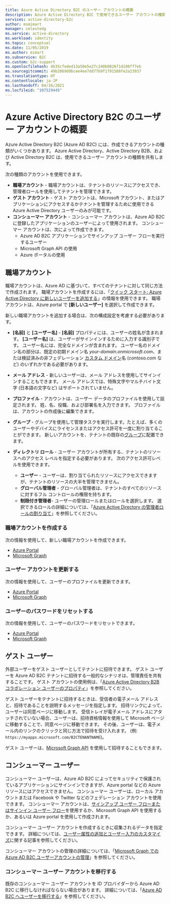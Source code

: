 ```yaml
---
title: Azure Active Directory B2C のユーザー アカウントの概要
description: Azure Active Directory B2C で使用できるユーザー アカウントの種類について説明します。
services: active-directory-b2c
author: msmimart
manager: celestedg
ms.service: active-directory
ms.workload: identity
ms.topic: conceptual
ms.date: 11/05/2019
ms.author: mimart
ms.subservice: B2C
ms.custom: b2c-support
ms.openlocfilehash: 4b35cfeded13a50e5e27c240b0826f1d108ff7eb
ms.sourcegitcommit: 49b2069d9bcee4ee7dd77b9f1791588fe2a23937
ms.translationtype: HT
ms.contentlocale: ja-JP
ms.lasthandoff: 04/16/2021
ms.locfileid: "107529445"
---
```

# <a name="overview-of-user-accounts-in-azure-active-directory-b2c"></a>Azure Active Directory B2C のユーザー アカウントの概要

Azure Active Directory B2C (Azure AD B2C) には、作成できるアカウントの種類がいくつかあります。 Azure Active Directory、Active Directory B2B、および Active Directory B2C は、使用できるユーザー アカウントの種類を共有します。

次の種類のアカウントを使用できます。

- **職場アカウント** - 職場アカウントは、テナントのリソースにアクセスでき、管理者ロールを使用してテナントを管理できます。
- **ゲスト アカウント** - ゲスト アカウントは、Microsoft アカウント、またはアプリケーションにアクセスするかテナントを管理するために使用できる Azure Active Directory ユーザーのみが可能です。
- **コンシューマー アカウント** - コンシューマー アカウントは、Azure AD B2C に登録したアプリケーションのユーザーによって使用されます。 コンシューマー アカウントは、次によって作成できます。
  - Azure AD B2C アプリケーションでサインアップ ユーザー フローを実行するユーザー
  - Microsoft Graph API の使用
  - Azure ポータルの使用

## <a name="work-account"></a>職場アカウント

職場アカウントは、Azure AD に基づいて、すべてのテナントに対して同じ方法で作成されます。 職場アカウントを作成するには、「[クイック スタート: Azure Active Directory に新しいユーザーを追加する](../active-directory/fundamentals/add-users-azure-active-directory.md)」の情報を使用できます。 職場アカウントは、Azure portal で **[新しいユーザー]** を選択して作成できます。

新しい職場アカウントを追加する場合は、次の構成設定を考慮する必要があります。

- **[名前]** と **[ユーザー名]** - **[名前]** プロパティには、ユーザーの姓名が含まれます。 **[ユーザー名]** は、ユーザーがサインインするために入力する識別子です。 ユーザー名には、完全なドメインが含まれます。 ユーザー名のドメイン名の部分は、既定の初期ドメイン名 *your-domain.onmicrosoft.com*、または検証済みの非フェデレーション [カスタム ドメイン](../active-directory/fundamentals/add-custom-domain.md)名 (*contoso.com* など) のいずれかである必要があります。 
- **メール アドレス** - 新しいユーザーは、メール アドレスを使用してサインインすることもできます。 メール アドレスでは、特殊文字やマルチバイト文字 (日本語の文字など) はサポートされていません。
- **プロファイル** - アカウントは、ユーザー データのプロファイルを使用して設定されます。 姓、名、役職、および部署名を入力できます。 プロファイルは、アカウントの作成後に編集できます。
- **グループ** - グループを使用して管理タスクを実行します。たとえば、多くのユーザーやデバイスにライセンスまたはアクセス許可を一度に割り当てることができます。 新しいアカウントを、テナントの既存の[グループ](../active-directory/fundamentals/active-directory-groups-create-azure-portal.md)に配置できます。
- **ディレクトリ ロール** - ユーザー アカウントが所有する、テナントのリソースへのアクセス レベルを指定する必要があります。 次のアクセス許可レベルを使用できます。

    - **ユーザー** - ユーザーは、割り当てられたリソースにアクセスできますが、テナントのリソースの大半を管理できません。
    - **グローバル管理者** - グローバル管理者は、テナントのすべてのリソースに対するフル コントロールの権限を持ちます。
    - **制限付き管理者**- ユーザーの管理ロールまたはロールを選択します。 選択できるロールの詳細については、「[Azure Active Directory の管理者ロールの割り当て](../active-directory/roles/permissions-reference.md)」を参照してください。

### <a name="create-a-work-account"></a>職場アカウントを作成する

次の情報を使用して、新しい職場アカウントを作成できます。

- [Azure Portal](../active-directory/fundamentals/add-users-azure-active-directory.md)
- [Microsoft Graph](/graph/api/user-post-users)

### <a name="update-a-user-profile"></a>ユーザー アカウントを更新する

次の情報を使用して、ユーザーのプロファイルを更新できます。

- [Azure Portal](../active-directory/fundamentals/active-directory-users-profile-azure-portal.md)
- [Microsoft Graph](/graph/api/user-update)

### <a name="reset-a-password-for-a-user"></a>ユーザーのパスワードをリセットする

次の情報を使用して、ユーザーのパスワードをリセットできます。

- [Azure Portal](../active-directory/fundamentals/active-directory-users-reset-password-azure-portal.md)
- [Microsoft Graph](/graph/api/user-update)

## <a name="guest-user"></a>ゲスト ユーザー

外部ユーザーをゲスト ユーザーとしてテナントに招待できます。 ゲスト ユーザーを Azure AD B2C テナントに招待する一般的なシナリオは、管理責任を共有することです。 ゲスト アカウントの使用例は、「[Azure Active Directory B2B コラボレーション ユーザーのプロパティ](../active-directory/external-identities/user-properties.md)」を参照してください。

ゲスト ユーザーをテナントに招待するときは、受信者の電子メール アドレスと、招待であることを説明するメッセージを指定します。 招待リンクによって、ユーザーは同意ページに移動します。 受信トレイが電子メール アドレスにアタッチされていない場合、ユーザーは、招待資格情報を使用して Microsoft ページに移動することで、同意ページに移動できます。 その後、ユーザーは、電子メール内のリンクのクリックと同じ方法で招待を受け入れます。 (例: `https://myapps.microsoft.com/B2CTENANTNAME`)。

ゲスト ユーザーは、[Microsoft Graph API](/graph/api/invitation-post) を使用して招待することもできます。

## <a name="consumer-user"></a>コンシューマー ユーザー

コンシューマー ユーザーは、Azure AD B2C によってセキュリティで保護されているアプリケーションにサインインできますが、Azure portal などの Azure リソースにはアクセスできません。 コンシューマー ユーザーは、ローカル アカウントまたは Facebook や Twitter などのフェデレーション アカウントを使用できます。 コンシューマー アカウントは、[サインアップ ユーザー フローまたはサインイン ユーザー フロー](user-flow-overview.md)を使用するか、Microsoft Graph API を使用するか、あるいは Azure portal を使用して作成されます。

コンシューマー ユーザー アカウントを作成するときに収集されるデータを指定できます。 詳細については、[ユーザー属性の追加とユーザー入力のカスタマイズ](configure-user-input.md)に関する記事を参照してください。

コンシューマー アカウントの管理の詳細については、「[Microsoft Graph での Azure AD B2C ユーザーアカウントの管理](./microsoft-graph-operations.md)」を参照してください。

### <a name="migrate-consumer-user-accounts"></a>コンシューマー ユーザー アカウントを移行する

既存のコンシューマー ユーザー アカウントを ID プロバイダーから Azure AD B2C に移行しなければならない場合があります。 詳細については、「[Azure AD B2C へユーザーを移行する](user-migration.md)」を参照してください。
